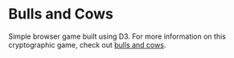 # Bulls and Cows

Simple browser game built using D3. For more information on this cryptographic game, check out [bulls and cows](https://en.wikipedia.org/wiki/Bulls_and_Cows).


